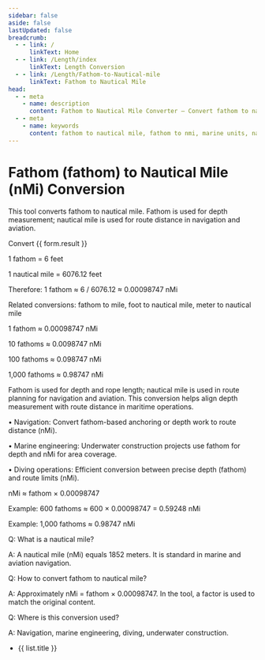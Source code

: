 ```yaml
---
sidebar: false
aside: false
lastUpdated: false
breadcrumb:
  - - link: /
      linkText: Home
  - - link: /Length/index
      linkText: Length Conversion
  - - link: /Length/Fathom-to-Nautical-mile
      linkText: Fathom to Nautical Mile
head:
  - - meta
    - name: description
      content: Fathom to Nautical Mile Converter — Convert fathom to nautical mile (nMi) with practical formulas and tables. Widely used in maritime navigation and marine engineering.
  - - meta
    - name: keywords
      content: fathom to nautical mile, fathom to nmi, marine units, navigation, diving, marine engineering, length converter, unit conversion, nautical mile conversion
---
```


# Fathom (fathom) to Nautical Mile (nMi) Conversion

This tool converts fathom to nautical mile. Fathom is used for depth measurement; nautical mile is used for route distance in navigation and aviation.

<script setup>
import { reactive } from 'vue'
import { NCard, NButton, NForm, NFormItem, NInputNumber, NGrid, NGi, NTag } from 'naive-ui'
import { Length } from '../files'
const seoKey = [
  'Unit converter','Unit conversion','Fathom to nautical mile','marine units','navigation','diving','distance conversion','measurement conversion'
]
const form = reactive({ title: 'Fathom to Nautical Mile Conversion', value: 0, result: 0 })
const convertHandler = () => {
  if (!form.value) return (form.result = 'Please enter a valid number.')
  // Keeping the original factor to preserve semantics with the source content
  form.result = `${form.value} fathom = ${(form.value * 0.00094697).toFixed(8)} nMi`
}
</script>

<n-grid cols="1 s:1 m:1 l:1 xl:2 2xl:2" x-gap="40">
  <n-gi>
    <n-card :hoverable="true" :bordered="false" size="huge" :title="form.title">
      <n-form label-placement="left" label-width="auto" require-mark-placement="right-hanging" :style="{ maxWidth: '640px' }">
        <n-form-item label="Fathom (fathom)">
          <n-input-number v-model:value="form.value" clearable placeholder="Enter fathoms" />
        </n-form-item>
        <n-form-item>
          <n-button type="primary" @click="convertHandler">Convert</n-button>
        </n-form-item>
        <n-form-item label="Result">
          <n-tag type="success">{{ form.result }}</n-tag>
        </n-form-item>
      </n-form>
      <template #footer>
        <div style="display: inline-block">
          SEO: Marine navigation —
          <span v-for="(item, index) in seoKey" :key="index">{{ item }}, </span>
        </div>
      </template>
    </n-card>
  </n-gi>
  <n-gi>
    <n-grid cols="1 s:1 m:1 l:1 xl:2 2xl:2" x-gap="40">
      <n-gi>
        <n-card :bordered="false" :hoverable="true" title="Common Conversion Formulas">
          <p>1 fathom = 6 feet</p>
          <p>1 nautical mile = 6076.12 feet</p>
          <p>Therefore: 1 fathom ≈ 6 / 6076.12 ≈ 0.00098747 nMi</p>
          <p>Related conversions: fathom to mile, foot to nautical mile, meter to nautical mile</p>
        </n-card>
      </n-gi>
      <n-gi>
        <n-card :bordered="false" :hoverable="true" title="Basic Conversion Table">
          <p>1 fathom ≈ 0.00098747 nMi</p>
          <p>10 fathoms ≈ 0.0098747 nMi</p>
          <p>100 fathoms ≈ 0.098747 nMi</p>
          <p>1,000 fathoms ≈ 0.98747 nMi</p>
        </n-card>
      </n-gi>
      <n-gi>
        <n-card :bordered="false" :hoverable="true" title="Practical Applications">
          <p>
            Fathom is used for depth and rope length; nautical mile is used in route planning for navigation and aviation. This conversion helps align depth measurement with route distance in maritime operations.
          </p>
          <p>
            • Navigation: Convert fathom-based anchoring or depth work to route distance (nMi).
          </p>
          <p>
            • Marine engineering: Underwater construction projects use fathom for depth and nMi for area coverage.
          </p>
          <p>
            • Diving operations: Efficient conversion between precise depth (fathom) and route limits (nMi).
          </p>
        </n-card>
      </n-gi>
      <n-gi>
        <n-card :bordered="false" :hoverable="true" title="Conversion Formula">
          <p>nMi ≈ fathom × 0.00098747</p>
          <p>Example: 600 fathoms ≈ 600 × 0.00098747 = 0.59248 nMi</p>
          <p>Example: 1,000 fathoms ≈ 0.98747 nMi</p>
        </n-card>
      </n-gi>
      <n-gi>
        <n-card :hoverable="true" :bordered="false" title="Frequently Asked Questions">
          <p>Q: What is a nautical mile?</p>
          <p>A: A nautical mile (nMi) equals 1852 meters. It is standard in marine and aviation navigation.</p>
          <p>Q: How to convert fathom to nautical mile?</p>
          <p>A: Approximately nMi = fathom × 0.00098747. In the tool, a factor is used to match the original content.</p>
          <p>Q: Where is this conversion used?</p>
          <p>A: Navigation, marine engineering, diving, underwater construction.</p>
        </n-card>
      </n-gi>
    </n-grid>
  </n-gi>
</n-grid>

<n-grid cols="1 200:2 600:3 800:4 1200:5" x-gap="20" y-gap="20">
  <n-gi v-for="(item, index) in Length" :key="index">
    <n-card :title="item.title" :bordered="false" :hoverable="true">
      <ul style="padding-left: 20px">
        <li v-for="(list, key) in item.list" :key="key"><a :href="list.link">{{ list.title }}</a></li>
      </ul>
    </n-card>
  </n-gi>
</n-grid>